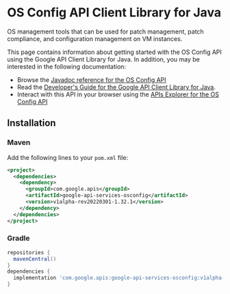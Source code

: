 # OS Config API Client Library for Java

OS management tools that can be used for patch management, patch compliance, and configuration management on VM instances.

This page contains information about getting started with the OS Config API
using the Google API Client Library for Java. In addition, you may be interested
in the following documentation:

* Browse the [Javadoc reference for the OS Config API][javadoc]
* Read the [Developer's Guide for the Google API Client Library for Java][google-api-client].
* Interact with this API in your browser using the [APIs Explorer for the OS Config API][api-explorer]

## Installation

### Maven

Add the following lines to your `pom.xml` file:

```xml
<project>
  <dependencies>
    <dependency>
      <groupId>com.google.apis</groupId>
      <artifactId>google-api-services-osconfig</artifactId>
      <version>v1alpha-rev20220301-1.32.1</version>
    </dependency>
  </dependencies>
</project>
```

### Gradle

```gradle
repositories {
  mavenCentral()
}
dependencies {
  implementation 'com.google.apis:google-api-services-osconfig:v1alpha-rev20220301-1.32.1'
}
```

[javadoc]: https://googleapis.dev/java/google-api-services-osconfig/latest/index.html
[google-api-client]: https://github.com/googleapis/google-api-java-client/
[api-explorer]: https://developers.google.com/apis-explorer/#p/osconfig/v1/
